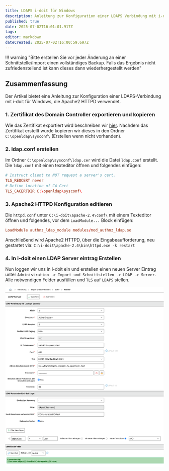```yaml
---
title: LDAPS i-doit für Windows
description: Anleitung zur Konfiguration einer LDAPS Verbindung mit i-doit für Windows
published: true
date: 2025-07-02T16:01:01.917Z
tags: 
editor: markdown
dateCreated: 2025-07-02T16:00:59.697Z
---
```


!!! warning "Bitte erstellen Sie vor jeder Änderung an einer Schnittstelle/Import einen vollständiges Backup. Falls das Ergebnis nicht zufriedenstellend ist kann dieses dann wiederhergestellt werden"

## Zusammenfassung

Der Artikel bietet eine Anleitung zur Konfiguration einer LDAPS-Verbindung mit i-doit für Windows, die Apache2 HTTPD verwendet.

### 1. Zertifikat des Domain Controller exportieren und kopieren

Wie das Zertifikat exportiert wird beschreiben wir [hier](ldap-tls.md).
Nachdem das Zertifikat erstellt wurde kopieren wir dieses in den Ordner `C:\openldap\sysconf\` (Erstellen wenn nicht vorhanden).

### 2. ldap.conf erstellen

Im Ordner `C:\openldap\sysconf\ldap.cer` wird die Datei `ldap.conf` erstellt.
Die `ldap.conf` mit einen texteditor öffnen und folgendes einfügen:

```conf
# Instruct client to NOT request a server's cert.
TLS_REQCERT never
# Define location of CA Cert
TLS_CACERTDIR C:\openldap\sysconf\
```

### 3. Apache2 HTTPD Konfiguration editieren

Die `httpd.conf` unter `C:\i-doit\apache-2.4\conf\` mit einem Texteditor öffnen und folgendes, vor dem `LoadModule...` Block einfügen:

```conf
LoadModule authnz_ldap_module modules/mod_authnz_ldap.so
```

Anschließend wird Apache2 HTTPD, über die Eingabeaufforderung, neu gestartet via: `C:\i-doit\apache-2.4\bin\httpd.exe -k restart`

### 4. In i-doit einen LDAP Server eintrag Erstellen

Nun loggen wir uns in i-doit ein und erstellen einen neuen Server Eintrag unter `Administration -> Import und Schnittstellen -> LDAP -> Server`.
Alle notwendigen Felder ausfüllen und `TLS` auf `LDAPS` stellen.

[![i-doit Konfiguration](../../assets/images/de/benutzerauthentifizierung-und-verwaltung/ldap-verzeichnis/i-doit-win-ldaps/i-doit-conf.png)](../../assets/images/de/benutzerauthentifizierung-und-verwaltung/ldap-verzeichnis/i-doit-win-ldaps/i-doit-conf.png)

